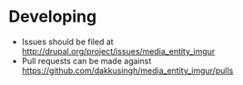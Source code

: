 # Developing

* Issues should be filed at http://drupal.org/project/issues/media_entity_imgur
* Pull requests can be made against https://github.com/dakkusingh/media_entity_imgur/pulls
